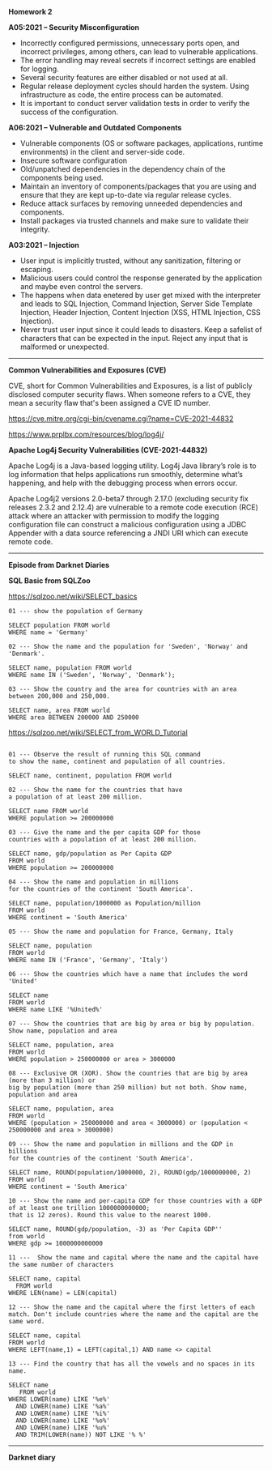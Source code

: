 **Homework 2**

**A05:2021 – Security Misconfiguration**

- Incorrectly configured permissions, unnecessary ports open, and incorrect privileges, among others, can lead to vulnerable applications.
- The error handling may reveal secrets if incorrect settings are enabled for logging. 
- Several security features are either disabled or not used at all.
- Regular release deployment cycles should harden the system. Using infrastructure as code, the entire process can be automated.
- It is important to conduct server validation tests in order to verify the success of the configuration.

**A06:2021 – Vulnerable and Outdated Components**

- Vulnerable components (OS or software packages, applications, runtime environments) in the client and server-side code.
- Insecure software configuration
- Old/unpatched dependencies in the dependency chain of the components being used.
- Maintain an inventory of components/packages that you are using and ensure that they are kept up-to-date via regular release cycles.
- Reduce attack surfaces by removing unneeded dependencies and components.
- Install packages via trusted channels and make sure to validate their integrity.

**A03:2021 – Injection**

- User input is implicitly trusted, without any sanitization, filtering or escaping.
- Malicious users could control the response generated by the application and maybe even control the servers.
- The happens when data enetered by user get mixed with the interpreter and leads to SQL Injection, Command Injection, Server Side Template Injection, Header Injection, Content Injection (XSS, HTML Injection, CSS Injection).
- Never trust user input since it could leads to disasters. Keep a safelist of characters that can be expected in the input. Reject any input that is malformed or unexpected.

---

**Common Vulnerabilities and Exposures (CVE)**

CVE, short for Common Vulnerabilities and Exposures, is a list of publicly disclosed computer security flaws. When someone refers to a CVE, they mean a security flaw that's been assigned a CVE ID number.

https://cve.mitre.org/cgi-bin/cvename.cgi?name=CVE-2021-44832

https://www.prplbx.com/resources/blog/log4j/

**Apache Log4j Security Vulnerabilities (CVE-2021-44832)**

Apache Log4j is a Java-based logging utility. Log4j Java library’s role is to log information that helps applications run smoothly, determine what’s happening, and help with the debugging process when errors occur.

Apache Log4j2 versions 2.0-beta7 through 2.17.0 (excluding security fix releases 2.3.2 and 2.12.4) are vulnerable to a remote code execution (RCE) attack where an attacker with permission to modify the logging configuration file can construct a malicious configuration using a JDBC Appender with a data source referencing a JNDI URI which can execute remote code.

---

**Episode from Darknet Diaries**



**SQL Basic from SQLZoo**

https://sqlzoo.net/wiki/SELECT_basics
```
01 --- show the population of Germany
 
SELECT population FROM world
WHERE name = 'Germany'

02 --- Show the name and the population for 'Sweden', 'Norway' and 'Denmark'.

SELECT name, population FROM world
WHERE name IN ('Sweden', 'Norway', 'Denmark');

03 --- Show the country and the area for countries with an area between 200,000 and 250,000.

SELECT name, area FROM world
WHERE area BETWEEN 200000 AND 250000
```
https://sqlzoo.net/wiki/SELECT_from_WORLD_Tutorial

```

01 --- Observe the result of running this SQL command
to show the name, continent and population of all countries.

SELECT name, continent, population FROM world

02 --- Show the name for the countries that have 
a population of at least 200 million. 

SELECT name FROM world
WHERE population >= 200000000

03 --- Give the name and the per capita GDP for those 
countries with a population of at least 200 million.

SELECT name, gdp/population as Per Capita GDP 
FROM world
WHERE population >= 200000000

04 --- Show the name and population in millions 
for the countries of the continent 'South America'.

SELECT name, population/1000000 as Population/million
FROM world
WHERE continent = 'South America'

05 --- Show the name and population for France, Germany, Italy

SELECT name, population
FROM world
WHERE name IN ('France', 'Germany', 'Italy')

06 --- Show the countries which have a name that includes the word 'United'

SELECT name
FROM world
WHERE name LIKE '%United%'

07 --- Show the countries that are big by area or big by population. Show name, population and area

SELECT name, population, area
FROM world
WHERE population > 250000000 or area > 3000000

08 --- Exclusive OR (XOR). Show the countries that are big by area (more than 3 million) or 
big by population (more than 250 million) but not both. Show name, population and area

SELECT name, population, area
FROM world
WHERE (population > 250000000 and area < 3000000) or (population < 250000000 and area > 3000000)

09 --- Show the name and population in millions and the GDP in billions 
for the countries of the continent 'South America'.

SELECT name, ROUND(population/1000000, 2), ROUND(gdp/1000000000, 2)
FROM world
WHERE continent = 'South America'

10 --- Show the name and per-capita GDP for those countries with a GDP of at least one trillion 1000000000000; 
that is 12 zeros). Round this value to the nearest 1000.

SELECT name, ROUND(gdp/population, -3) as 'Per Capita GDP''
from world
WHERE gdp >= 1000000000000
 
11 ---  Show the name and capital where the name and the capital have the same number of characters

SELECT name, capital
  FROM world
WHERE LEN(name) = LEN(capital)

12 --- Show the name and the capital where the first letters of each match. Don't include countries where the name and the capital are the same word.

SELECT name, capital 
FROM world
WHERE LEFT(name,1) = LEFT(capital,1) AND name <> capital

13 --- Find the country that has all the vowels and no spaces in its name.

SELECT name
   FROM world
WHERE LOWER(name) LIKE '%e%'
  AND LOWER(name) LIKE '%a%'
  AND LOWER(name) LIKE '%i%'
  AND LOWER(name) LIKE '%o%'
  AND LOWER(name) LIKE '%u%'
  AND TRIM(LOWER(name)) NOT LIKE '% %'
```

---

**Darknet diary**


